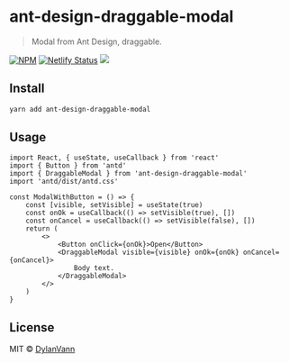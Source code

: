 # ant-design-draggable-modal

> Modal from Ant Design, draggable.

[![NPM](https://img.shields.io/npm/v/ant-design-draggable-modal.svg)](https://www.npmjs.com/package/ant-design-draggable-modal)
[![Netlify Status](https://api.netlify.com/api/v1/badges/d22b10ed-26ad-43b0-984d-66ea323cc39d/deploy-status)](https://app.netlify.com/sites/distracted-hugle-66cb55/deploys)
![](https://img.shields.io/bundlephobia/minzip/ant-design-draggable-modal.svg?style=flat)

## Install

```bash
yarn add ant-design-draggable-modal
```

## Usage

```tsx
import React, { useState, useCallback } from 'react'
import { Button } from 'antd'
import { DraggableModal } from 'ant-design-draggable-modal'
import 'antd/dist/antd.css'

const ModalWithButton = () => {
    const [visible, setVisible] = useState(true)
    const onOk = useCallback(() => setVisible(true), [])
    const onCancel = useCallback(() => setVisible(false), [])
    return (
        <>
            <Button onClick={onOk}>Open</Button>
            <DraggableModal visible={visible} onOk={onOk} onCancel={onCancel}>
                Body text.
            </DraggableModal>
        </>
    )
}
```

## License

MIT © [DylanVann](https://github.com/DylanVann)
